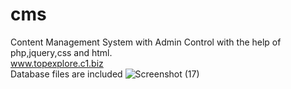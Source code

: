 # cms
 Content Management System with Admin Control with the help of php,jquery,css and html.<br>
 www.topexplore.c1.biz<br>
 Database files are included
 ![Screenshot (17)](https://user-images.githubusercontent.com/64956661/119320264-08e25180-bc99-11eb-880e-f107934bff2f.png)

